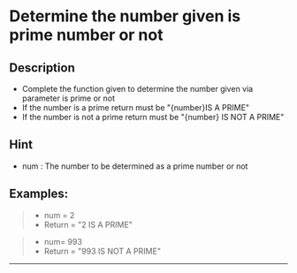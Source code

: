 # Determine the number given is prime number or not

## Description

- Complete the function given to determine the number given via parameter is prime or not
- If the number is a prime return must be "{number}IS A PRIME"
- If the number is not a prime return must be "{number} IS NOT A PRIME"

## Hint

- num : The number to be determined as a prime number or not

## Examples:

> - num = 2
> - Return = "2 IS A PRIME"

> - num= 993
> - Return = "993 IS NOT A PRIME"

---
